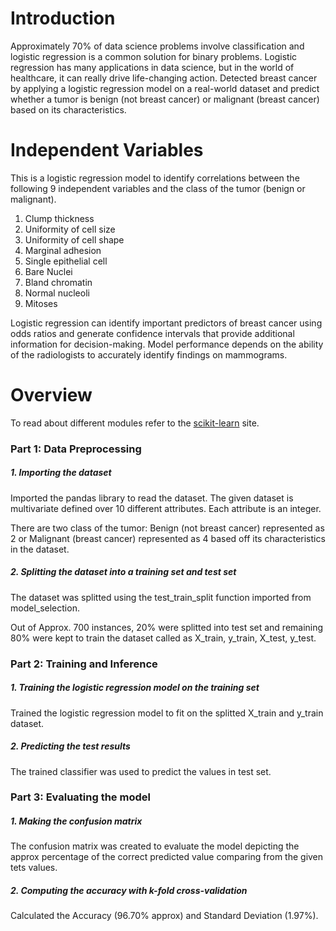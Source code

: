 # Introduction
Approximately 70% of data science problems involve classification and logistic regression is a common solution for binary problems. Logistic regression has many applications in data science, but in the world of healthcare, it can really drive life-changing action.
Detected breast cancer by applying a logistic regression model on a real-world dataset and predict whether a tumor is benign (not breast cancer) or malignant (breast cancer) based on its characteristics.

# Independent Variables
This is a logistic regression model to identify correlations between the following 9 independent variables and the class of the tumor (benign or malignant).
1. Clump thickness
2. Uniformity of cell size
3. Uniformity of cell shape
4. Marginal adhesion
5. Single epithelial cell
6. Bare Nuclei
7. Bland chromatin
8. Normal nucleoli
8. Mitoses

Logistic regression can identify important predictors of breast cancer using odds ratios and generate confidence intervals that provide additional information for decision-making. Model performance depends on the ability of the radiologists to accurately identify findings on mammograms.

# Overview

To read about different modules refer to the [scikit-learn](https://scikit-learn.org/stable/index.html) site.
### Part 1: Data Preprocessing
##### 1. Importing the dataset
Imported the pandas library to read the dataset. The given dataset is multivariate defined over 10 different attributes. Each attribute is an integer.

There are two class of the tumor: Benign (not breast cancer) represented as 2 or Malignant (breast cancer) represented as 4 based off its characteristics in the dataset.

##### 2. Splitting the dataset into a training set and test set
The dataset was splitted using the test_train_split function imported from model_selection.

Out of Approx. 700 instances, 20% were splitted into test set and remaining 80% were kept to train the dataset called as X_train, y_train, X_test, y_test.
    
### Part 2: Training and Inference
##### 1. Training the logistic regression model on the training set
Trained the logistic regression model to fit on the splitted X_train and y_train dataset.

##### 2. Predicting the test results
The trained classifier was used to predict the values in test set.

### Part 3: Evaluating the model
##### 1. Making the confusion matrix
The confusion matrix was created to evaluate the model depicting the approx percentage of the correct predicted value comparing from the given tets values. 

##### 2. Computing the accuracy with k-fold cross-validation
Calculated the Accuracy (96.70% approx) and Standard Deviation (1.97%).
